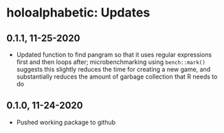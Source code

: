 # holoalphabetic: Updates

## 0.1.1, 11-25-2020

* Updated function to find pangram so that it uses regular expressions first and then loops after; microbenchmarking using `bench::mark()` suggests this slightly reduces the time for creating a new game, and substantially reduces the amount of garbage collection that R needs to do

## 0.1.0, 11-24-2020

* Pushed working package to github
